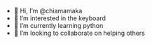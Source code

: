 - 👋 Hi, I’m @chiamamaka
- 👀 I’m interested in the keyboard
- 🌱 I’m currently learning python
- 💞️ I’m looking to collaborate on helping others




<!---
chiamamaka/chiamamaka is a ✨ special ✨ repository because its `README.md` (this file) appears on your GitHub profile.
You can click the Preview link to take a look at your changes.
--->
